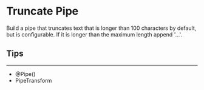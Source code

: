# Truncate Pipe

Build a pipe that truncates text that is longer than 100 characters by default, but is configurable. If it is longer than the maximum length append '...'.

## Tips

---

- @Pipe()
- PipeTransform
